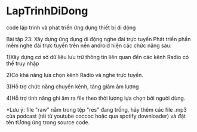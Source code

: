 # LapTrinhDiDong
code lập trình và phát triển ứng dụng thiết bị di động

Bài tập 23: Xây dựng ứng dụng di động nghe đài trực tuyến Phát triển phần mềm nghe đài trực tuyến trên nền android hiện các chức năng sau:

1)Xây dựng cơ sở dữ liệu lưu trữ thông tin liên quan đến các kênh Radio có thể truy nhập

2)Có khả năng lựa chọn kênh Radio và nghe trực tuyến.

3)Hỗ trợ chức năng chuyển kênh, tăng giảm âm lượng

4)Hỗ trợ tính năng ghi âm ra file theo thời lượng lựa chọn bởi người dùng.

*Lưu ý: file "raw" nằm trong tệp "res" đang trống, hãy thêm các file .mp3 của podcast (tải từ youtube coccoc hoặc qua spotify downloader) và đặt tên tƯơng ứng trong source code.
